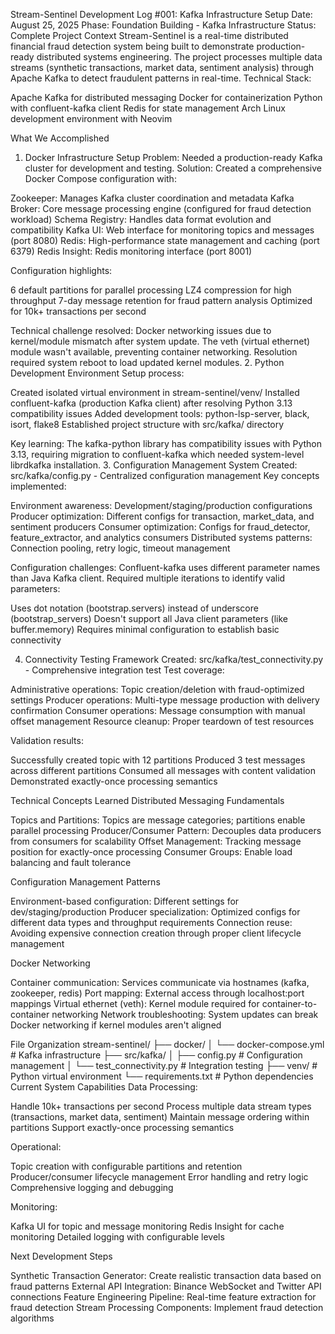 Stream-Sentinel Development Log #001: Kafka Infrastructure Setup
Date: August 25, 2025
Phase: Foundation Building - Kafka Infrastructure
Status: Complete
Project Context
Stream-Sentinel is a real-time distributed financial fraud detection system being built to demonstrate production-ready distributed systems engineering. The project processes multiple data streams (synthetic transactions, market data, sentiment analysis) through Apache Kafka to detect fraudulent patterns in real-time.
Technical Stack:

Apache Kafka for distributed messaging
Docker for containerization
Python with confluent-kafka client
Redis for state management
Arch Linux development environment with Neovim

What We Accomplished
1. Docker Infrastructure Setup
Problem: Needed a production-ready Kafka cluster for development and testing.
Solution: Created a comprehensive Docker Compose configuration with:

Zookeeper: Manages Kafka cluster coordination and metadata
Kafka Broker: Core message processing engine (configured for fraud detection workload)
Schema Registry: Handles data format evolution and compatibility
Kafka UI: Web interface for monitoring topics and messages (port 8080)
Redis: High-performance state management and caching (port 6379)
Redis Insight: Redis monitoring interface (port 8001)

Configuration highlights:

6 default partitions for parallel processing
LZ4 compression for high throughput
7-day message retention for fraud pattern analysis
Optimized for 10k+ transactions per second

Technical challenge resolved: Docker networking issues due to kernel/module mismatch after system update. The veth (virtual ethernet) module wasn't available, preventing container networking. Resolution required system reboot to load updated kernel modules.
2. Python Development Environment
Setup process:

Created isolated virtual environment in stream-sentinel/venv/
Installed confluent-kafka (production Kafka client) after resolving Python 3.13 compatibility issues
Added development tools: python-lsp-server, black, isort, flake8
Established project structure with src/kafka/ directory

Key learning: The kafka-python library has compatibility issues with Python 3.13, requiring migration to confluent-kafka which needed system-level librdkafka installation.
3. Configuration Management System
Created: src/kafka/config.py - Centralized configuration management
Key concepts implemented:

Environment awareness: Development/staging/production configurations
Producer optimization: Different configs for transaction, market_data, and sentiment producers
Consumer optimization: Configs for fraud_detector, feature_extractor, and analytics consumers
Distributed systems patterns: Connection pooling, retry logic, timeout management

Configuration challenges: Confluent-kafka uses different parameter names than Java Kafka client. Required multiple iterations to identify valid parameters:

Uses dot notation (bootstrap.servers) instead of underscore (bootstrap_servers)
Doesn't support all Java client parameters (like buffer.memory)
Requires minimal configuration to establish basic connectivity

4. Connectivity Testing Framework
Created: src/kafka/test_connectivity.py - Comprehensive integration test
Test coverage:

Administrative operations: Topic creation/deletion with fraud-optimized settings
Producer operations: Multi-type message production with delivery confirmation
Consumer operations: Message consumption with manual offset management
Resource cleanup: Proper teardown of test resources

Validation results:

Successfully created topic with 12 partitions
Produced 3 test messages across different partitions
Consumed all messages with content validation
Demonstrated exactly-once processing semantics

Technical Concepts Learned
Distributed Messaging Fundamentals

Topics and Partitions: Topics are message categories; partitions enable parallel processing
Producer/Consumer Pattern: Decouples data producers from consumers for scalability
Offset Management: Tracking message position for exactly-once processing
Consumer Groups: Enable load balancing and fault tolerance

Configuration Management Patterns

Environment-based configuration: Different settings for dev/staging/production
Producer specialization: Optimized configs for different data types and throughput requirements
Connection reuse: Avoiding expensive connection creation through proper client lifecycle management

Docker Networking

Container communication: Services communicate via hostnames (kafka, zookeeper, redis)
Port mapping: External access through localhost:port mappings
Virtual ethernet (veth): Kernel module required for container-to-container networking
Network troubleshooting: System updates can break Docker networking if kernel modules aren't aligned

File Organization
stream-sentinel/
├── docker/
│   └── docker-compose.yml          # Kafka infrastructure
├── src/kafka/
│   ├── config.py                   # Configuration management
│   └── test_connectivity.py        # Integration testing
├── venv/                           # Python virtual environment
└── requirements.txt                # Python dependencies
Current System Capabilities
Data Processing:

Handle 10k+ transactions per second
Process multiple data stream types (transactions, market data, sentiment)
Maintain message ordering within partitions
Support exactly-once processing semantics

Operational:

Topic creation with configurable partitions and retention
Producer/consumer lifecycle management
Error handling and retry logic
Comprehensive logging and debugging

Monitoring:

Kafka UI for topic and message monitoring
Redis Insight for cache monitoring
Detailed logging with configurable levels

Next Development Steps

Synthetic Transaction Generator: Create realistic transaction data based on fraud patterns
External API Integration: Binance WebSocket and Twitter API connections
Feature Engineering Pipeline: Real-time feature extraction for fraud detection
Stream Processing Components: Implement fraud detection algorithms
